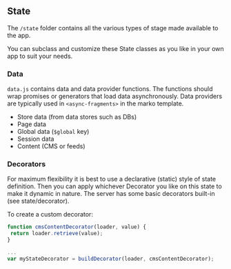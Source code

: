## State

The `/state` folder contains all the various types of stage made available to the app.

You can subclass and customize these State classes as you like in your own app to suit your needs.

### Data

`data.js` contains data and data provider functions.
The functions should wrap promises or generators that load data asynchronously. Data providers are typically used in `<async-fragments>` in the marko template.

- Store data (from data stores such as DBs)
- Page data
- Global data (`$global` key)
- Session data
- Content (CMS or feeds)

### Decorators

For maximum flexibility it is best to use a declarative (static) style of state definition. Then you can apply whichever Decorator
you like on this state to make it dynamic in nature. The server has some basic decorators built-in (see state/decorator).

To create a custom decorator:

 ```js
function cmsContentDecorator(loader, value) {
  return loader.retrieve(value);
}

...
var myStateDecorator = buildDecorator(loader, cmsContentDecorator);
```


